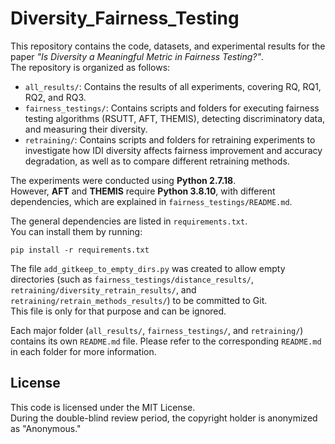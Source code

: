 # Diversity_Fairness_Testing

This repository contains the code, datasets, and experimental results for the paper *"Is Diversity a Meaningful Metric in Fairness Testing?"*.  
The repository is organized as follows:

- `all_results/`: Contains the results of all experiments, covering RQ, RQ1, RQ2, and RQ3.
- `fairness_testings/`: Contains scripts and folders for executing fairness testing algorithms (RSUTT, AFT, THEMIS), detecting discriminatory data, and measuring their diversity.
- `retraining/`: Contains scripts and folders for retraining experiments to investigate how IDI diversity affects fairness improvement and accuracy degradation, as well as to compare different retraining methods.

The experiments were conducted using **Python 2.7.18**.  
However, **AFT** and **THEMIS** require **Python 3.8.10**, with different dependencies, which are explained in `fairness_testings/README.md`.

The general dependencies are listed in `requirements.txt`.  
You can install them by running:

```
pip install -r requirements.txt
```

The file `add_gitkeep_to_empty_dirs.py` was created to allow empty directories (such as `fairness_testings/distance_results/`, `retraining/diversity_retrain_results/`, and `retraining/retrain_methods_results/`) to be committed to Git.  
This file is only for that purpose and can be ignored.

Each major folder (`all_results/`, `fairness_testings/`, and `retraining/`) contains its own `README.md` file.
Please refer to the corresponding `README.md` in each folder for more information.

## License

This code is licensed under the MIT License.  
During the double-blind review period, the copyright holder 
is anonymized as "Anonymous."

